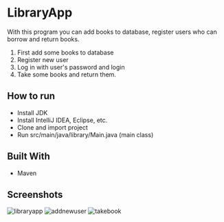 # LibraryApp 
With this program you can add books to database, register users who can borrow and return books. 
1. First add some books to database
2. Register new user
3. Log in with user's password and login
4. Take some books and return them.

## How to run 
* Install JDK
* Install IntelliJ IDEA, Eclipse, etc.
* Clone and import project
* Run src/main/java/library/Main.java (main class)

## Built With
* Maven

## Screenshots 
![libraryapp](https://user-images.githubusercontent.com/20031417/34885146-bb40caea-f7c7-11e7-888d-69037f63bf4a.jpg)
![addnewuser](https://user-images.githubusercontent.com/20031417/34885149-be5ea58a-f7c7-11e7-94ad-e3d90b690883.jpg)
![takebook](https://user-images.githubusercontent.com/20031417/34885151-c0829394-f7c7-11e7-8001-4a5c60a7f03a.jpg)


